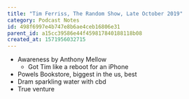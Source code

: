 ```yaml
---
title: "Tim Ferriss, The Random Show, Late October 2019"
category: Podcast Notes
id: 498f6997e4b747e8b6ae4ceb16806e31
parent_id: a15cc39586e44f459817840188118b08
created_at: 1571956032715
---
```


* Awareness by Anthony Mellow 
  * Got Tim like a reboot for an iPhone
* Powels Bookstore, biggest in the us, best 
* Dram sparkling water with cbd 
* True venture 
                